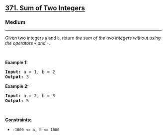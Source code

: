 <h2><a href="https://leetcode.com/problems/sum-of-two-integers/?__cf_chl_tk=4F6Inz5LdOWPrm6iP8WcM9zzGdIYte2GER9BLgkFQgE-1746432190-1.0.1.1-8zNkC8TiTiIRt4Y3O3hahYOrIB4LXoLch7Se8zPltZk">371. Sum of Two Integers</a></h2><h3>Medium</h3><hr><p>Given two integers <code>a</code> and <code>b</code>, return <em>the sum of the two integers without using the operators</em> <code>+</code> <em>and</em> <code>-</code>.</p>

<p>&nbsp;</p>
<p><strong class="example">Example 1:</strong></p>
<pre><strong>Input:</strong> a = 1, b = 2
<strong>Output:</strong> 3
</pre><p><strong class="example">Example 2:</strong></p>
<pre><strong>Input:</strong> a = 2, b = 3
<strong>Output:</strong> 5
</pre>
<p>&nbsp;</p>
<p><strong>Constraints:</strong></p>

<ul>
	<li><code>-1000 &lt;= a, b &lt;= 1000</code></li>
</ul>
